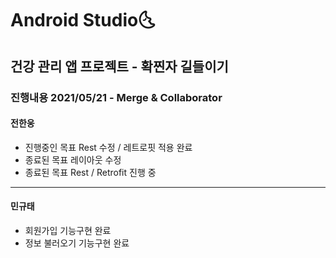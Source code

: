 # Android Studio:last_quarter_moon_with_face:

## 건강 관리 앱 프로젝트 - 확찐자 길들이기


### 진행내용 2021/05/21 - Merge & Collaborator
#### 전한웅

- 진행중인 목표 Rest 수정 / 레트로핏 적용 완료
- 종료된 목표 레이아웃 수정
- 종료된 목표 Rest / Retrofit 진행 중

------

#### 민규태

- 회원가입 기능구현 완료
- 정보 불러오기 기능구현 완료

